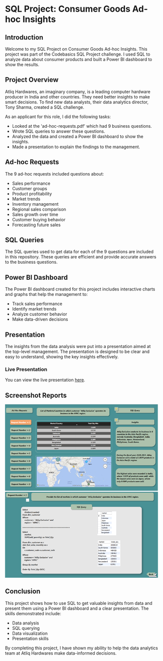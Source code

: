 # SQL Project: Consumer Goods Ad-hoc Insights

## Introduction
Welcome to my SQL Project on Consumer Goods Ad-hoc Insights. This project was part of the Codebasics SQL Project challenge. I used SQL to analyze data about consumer products and built a Power BI dashboard to show the results.

## Project Overview
Atliq Hardwares, an imaginary company, is a leading computer hardware producer in India and other countries. They need better insights to make smart decisions. To find new data analysts, their data analytics director, Tony Sharma, created a SQL challenge.

As an applicant for this role, I did the following tasks:
- Looked at the 'ad-hoc-requests.pdf' which had 9 business questions.
- Wrote SQL queries to answer these questions.
- Analyzed the data and created a Power BI dashboard to show the insights.
- Made a presentation to explain the findings to the management.

## Ad-hoc Requests
The 9 ad-hoc requests included questions about:
- Sales performance
- Customer groups
- Product profitability
- Market trends
- Inventory management
- Regional sales comparison
- Sales growth over time
- Customer buying behavior
- Forecasting future sales

## SQL Queries
The SQL queries used to get data for each of the 9 questions are included in this repository. These queries are efficient and provide accurate answers to the business questions.

## Power BI Dashboard
The Power BI dashboard created for this project includes interactive charts and graphs that help the management to:
- Track sales performance
- Identify market trends
- Analyze customer behavior
- Make data-driven decisions

## Presentation
The insights from the data analysis were put into a presentation aimed at the top-level management. The presentation is designed to be clear and easy to understand, showing the key insights effectively.

### Live Presentation
You can view the live presentation [here](https://app.powerbi.com/view?r=eyJrIjoiZTlmYWVjNDYtMjUxNi00NmE0LWJlMDktN2ViNWE2NDhlNTEwIiwidCI6ImM2ZTU0OWIzLTVmNDUtNDAzMi1hYWU5LWQ0MjQ0ZGM1YjJjNCJ9&pageName=ReportSectiondce10080edc7ca10c704).

## Screenshot Reports
<img src="https://github.com/shubh-vaishnav/SQL-Project---Consumer-Goods-Ad-hoc-Insights/blob/main/Picture1.png" class="center">

<img src="https://github.com/shubh-vaishnav/SQL-Project---Consumer-Goods-Ad-hoc-Insights/blob/main/Picture2.png" class="center">

## Conclusion
This project shows how to use SQL to get valuable insights from data and present them using a Power BI dashboard and a clear presentation. The skills demonstrated include:
- Data analysis
- SQL querying
- Data visualization
- Presentation skills

By completing this project, I have shown my ability to help the data analytics team at Atliq Hardwares make data-informed decisions.

